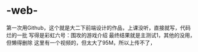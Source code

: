 # -web-
第一次用Github，这个就是大二下前端设计的作品，上课没听，直接就写，代码烂的一批
写得是彩虹六号：围攻的游戏介绍
最终结果就是主测试1，其他的没用，但懒得删除
这里有一个视频的，但太大了95M，所以上传不了，
